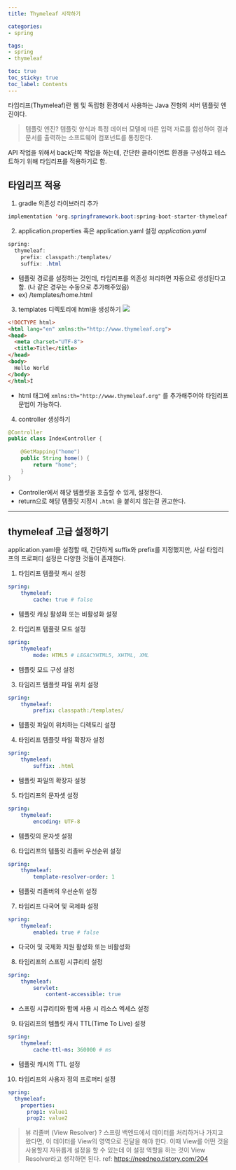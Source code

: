 ```yaml
---
title: Thymeleaf 시작하기

categories:
- spring

tags:
- spring
- thymeleaf

toc: true
toc_sticky: true
toc_label: Contents
---
```




타임리프(Thymeleaf)란 웹 및 독립형 환경에서 사용하는 Java 진형의 서버 템플릿 엔진이다.  

> 템플릿 엔진?
> 템플릿 양식과 특정 데이터 모델에 따른 입력 자료를 합성하여 결과 문서를 출력하는 소프트웨어 컴포넌트를 통칭한다.

API 작업을 위해서 back단쪽 작업을 하는데, 간단한 클라이언트 환경을 구성하고 테스트하기 위해 타임리프를 적용하기로 함.

## 타임리프 적용

1. gradle 의존성 라이브러리 추가
```java
implementation 'org.springframework.boot:spring-boot-starter-thymeleaf'
```

2. application.properties 혹은 application.yaml 설정
*application.yaml*
```java
spring:  
  thymeleaf:  
    prefix: classpath:/templates/  
    suffix: .html
```
- 템플릿 경로를 설정하는 것인데, 타임리프를 의존성 처리하면 자동으로 생성된다고 함. (나 같은 경우는 수동으로 추가해주었음)
- ex) /templates/home.html

3. templates 디렉토리에 html을 생성하기
![](https://i.imgur.com/K8DQF33.png)

```html
<!DOCTYPE html>  
<html lang="en" xmlns:th="http://www.thymeleaf.org">  
<head>  
  <meta charset="UTF-8">  
  <title>Title</title>  
</head>  
<body>  
  Hello World  
</body>  
</html>Í
```
- html 태그에 `xmlns:th="http://www.thymeleaf.org"` 를 추가해주어야 타임리프 문법이 가능하다.

4. controller 생성하기
```java
@Controller  
public class IndexController {  
  
    @GetMapping("home")  
    public String home() {  
        return "home";  
    }
}
```
- Controller에서 해당 템플릿을 호출할 수 있게, 설정한다.
- return으로 해당 템플릿 지정시 `.html` 을 붙히지 않는걸 권고한다.

---

## thymeleaf 고급 설정하기
application.yaml을 설정할 때, 간단하게 suffix와 prefix를 지정했지만, 사실 타임리프의 프로퍼티 설정은 다양한 것들이 존재한다.

1. 타임리프 템플릿 캐시 설정
```yaml
spring:
	thymeleaf:
		cache: true # false
```
- 템플릿 캐싱 활성화 또는 비활성화 설정

2. 타임리프 템플릿 모드 설정
```yaml
spring:
	thymeleaf:
		mode: HTML5 # LEGACYHTML5, XHTML, XML
```
- 템플릿 모드 구성 설정

3. 타임리프 템플릿 파일 위치 설정
```yaml
spring:
	thymeleaf:
		prefix: classpath:/templates/
```
- 템플릿 파일이 위치하는 디렉토리 설정

4. 타임리프 템플릿 파일 확장자 설정
```yaml
spring:
	thymeleaf:
		suffix: .html
```
- 템플릿 파일의 확장자 설정

5. 타임리프의 문자셋 설정
```yaml
spring:
	thymeleaf:
		encoding: UTF-8
```
- 템플릿의 문자셋 설정

6. 타임리프의 템플릿 리졸버 우선순위 설정
```yaml
spring:
	thymeleaf:
		template-resolver-order: 1
```
- 템플릿 리졸버의 우선순위 설정

7. 타임리프 다국어 및 국제화 설정
```yaml
spring:
	thymeleaf:
		enabled: true # false
```
- 다국어 및 국제화 지원 활성화 또는 비활성화

8. 타임리프의 스프링 시큐리티 설정
```yaml
spring:
	thymeleaf:
		servlet:
			content-accessible: true
```
- 스프링 시큐리티와 함께 사용 시 리소스 엑세스 설정

9. 타임리프의 템플릿 캐시 TTL(Time To Live) 설정
```yaml
spring:
	thymeleaf:
		cache-ttl-ms: 360000 # ms
```
- 템플릿 캐시의 TTL 설정

10. 타임리프의 사용자 정의 프로퍼티 설정
```yaml
spring:
  thymeleaf:
    properties:
      prop1: value1
      prop2: value2

```

> 뷰 리졸버 (View Resolver) ?
> 스프링 백엔드에서 데이터를 처리하거나 가지고 왔다면, 이 데이터를 View의 영역으로 전달을 해야 한다. 이때 View를 어떤 것을 사용할지 자유롭게 설정을 할 수 있는데 이 설정 역할을 하는 것이 View Resolver라고 생각하면 된다.
> ref: https://needneo.tistory.com/204